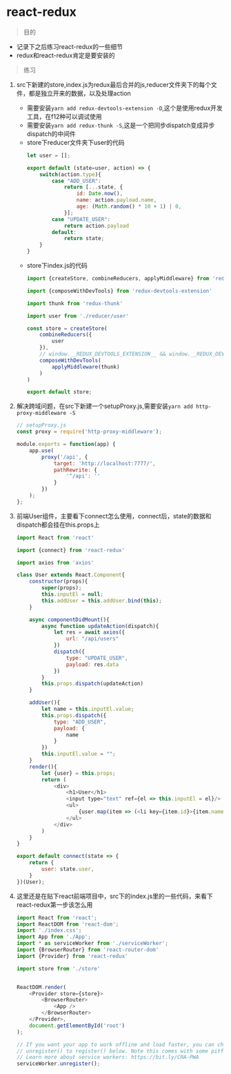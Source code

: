 # react-redux

> 目的

* 记录下之后练习react-redux的一些细节
* redux和react-redux肯定是要安装的

> 练习

1. src下新建的store,index.js为redux最后合并的js,reducer文件夹下的每个文件，都是独立开来的数据，以及处理action
    * 需要安装`yarn add redux-devtools-extension -D`,这个是使用redux开发工具，在f12种可以调试使用
    * 需要安装`yarn add redux-thunk -S`,这是一个把同步dispatch变成异步dispatch的中间件
    * store下reducer文件夹下user的代码
        ```js
        let user = [];

        export default (state=user, action) => {
            switch(action.type){
                case "ADD_USER":
                    return [...state, {
                        id: Date.now(),
                        name: action.payload.name,
                        age: (Math.random() * 10 + 1) | 0,
                    }];
                case "UPDATE_USER":
                    return action.payload    
                default: 
                    return state;
            }
        }
        ```
    * store下index.js的代码
        ```js
        import {createStore, combineReducers, applyMiddleware} from 'redux'

        import {composeWithDevTools} from 'redux-devtools-extension'

        import thunk from 'redux-thunk'

        import user from './reducer/user'

        const store = createStore(
            combineReducers({
                user
            }),
            // window.__REDUX_DEVTOOLS_EXTENSION__ && window.__REDUX_DEVTOOLS_EXTENSION__()
            composeWithDevTools(
                applyMiddleware(thunk)
            )
        )

        export default store;        
        ```

2. 解决跨域问题，在src下新建一个setupProxy.js,需要安装`yarn add http-proxy-middleware -S`
    ```js
    // setupProxy.js
    const proxy = require('http-proxy-middleware');

    module.exports = function(app) {
        app.use(
            proxy('/api', {
                target: 'http://localhost:7777/',
                pathRewrite: {
                    '^/api': ''
                }
            })
        );
    };
    ```
3. 前端User组件，主要看下connect怎么使用，connect后，state的数据和dispatch都会挂在this.props上
    ```js
    import React from 'react'

    import {connect} from 'react-redux'

    import axios from 'axios'

    class User extends React.Component{
        constructor(props){
            super(props);
            this.inputEl = null;
            this.addUser = this.addUser.bind(this);
        }

        async componentDidMount(){
            async function updateAction(dispatch){
                let res = await axios({
                    url: "/api/users"
                })
                dispatch({
                    type: "UPDATE_USER",
                    payload: res.data
                })
            }
            this.props.dispatch(updateAction)
        }

        addUser(){
            let name = this.inputEl.value;
            this.props.dispatch({
                type: "ADD_USER",
                payload: {
                    name
                }
            })
            this.inputEl.value = "";
        }
        render(){
            let {user} = this.props;
            return (
                <div>
                    <h1>User</h1>
                    <input type="text" ref={el => this.inputEl = el}/> <button onClick={this.addUser}>add</button>
                    <ul>
                        {user.map(item => (<li key={item.id}>{item.name} - {item.age}</li>))}
                    </ul>
                </div>
            )
        }
    }

    export default connect(state => {
        return {
            user: state.user,
        }
    })(User);        
    ```    

4. 这里还是在贴下react前端项目中，src下的index.js里的一些代码，来看下react-redux第一步该怎么用
    ```js
    import React from 'react';
    import ReactDOM from 'react-dom';
    import './index.css';
    import App from './App';
    import * as serviceWorker from './serviceWorker';
    import {BrowserRouter} from 'react-router-dom'
    import {Provider} from 'react-redux'

    import store from './store'


    ReactDOM.render(
        <Provider store={store}>
            <BrowserRouter>
                <App />
            </BrowserRouter>
        </Provider>, 
        document.getElementById('root')
    );

    // If you want your app to work offline and load faster, you can change
    // unregister() to register() below. Note this comes with some pitfalls.
    // Learn more about service workers: https://bit.ly/CRA-PWA
    serviceWorker.unregister();
    ```        
